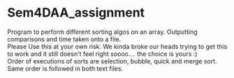 # Sem4DAA_assignment
Program to perform different sorting algos on an array. Outputting comparisons and time taken onto a file. <br>
Please Use this at your own risk. We kinda broke our heads trying to get this to work and it still doesn't feel right soooo.... the choice is yours :)<br>
Order of executions of sorts are selection, bubble, quick and merge sort. Same order is followed in both text files.<br>
